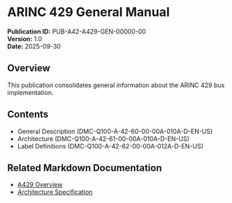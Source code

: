 # ARINC 429 General Manual

**Publication ID:** PUB-A42-A429-GEN-00000-00  
**Version:** 1.0  
**Date:** 2025-09-30

## Overview
This publication consolidates general information about the ARINC 429 bus implementation.

## Contents
- General Description (DMC-Q100-A-42-60-00-00A-010A-D-EN-US)
- Architecture (DMC-Q100-A-42-61-00-00A-010A-D-EN-US)
- Label Definitions (DMC-Q100-A-42-62-00-00A-012A-D-EN-US)

## Related Markdown Documentation
- [A429 Overview](../../descriptive/a429_overview.md)
- [Architecture Specification](../../descriptive/architecture_spec.md)
